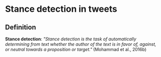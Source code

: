 # Stance detection in tweets

## Definition

**Stance detection**:
_"Stance  detection  is  the  task  of  automatically  determining from  text  whether  the  author  of  the  text  is  in  favor  of, against, or neutral towards a proposition or target."_ (Mohammad et al., 2016b)
